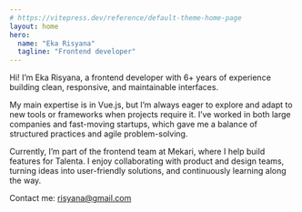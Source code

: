 ```yaml
---
# https://vitepress.dev/reference/default-theme-home-page
layout: home
hero:
  name: "Eka Risyana"
  tagline: "Frontend developer" 
---
```


Hi! I’m Eka Risyana, a frontend developer with 6+ years of experience building clean, responsive, and maintainable interfaces.

My main expertise is in Vue.js, but I’m always eager to explore and adapt to new tools or frameworks when projects require it. I’ve worked in both large companies and fast-moving startups, which gave me a balance of structured practices and agile problem-solving.

Currently, I’m part of the frontend team at Mekari, where I help build features for Talenta. I enjoy collaborating with product and design teams, turning ideas into user-friendly solutions, and continuously learning along the way.

Contact me: [risyana@gmail.com][mailto] 

[mailto]: mailto:risyana@gmail.com
